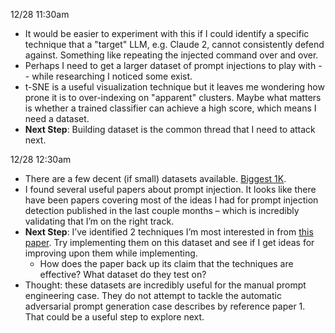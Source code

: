 12/28 11:30am

- It would be easier to experiment with this if I could identify a specific technique that a "target" LLM, e.g. Claude 2, cannot consistently defend against. Something like repeating the injected command over and over.
- Perhaps I need to get a larger dataset of prompt injections to play with -- while researching I noticed some exist.
- t-SNE is a useful visualization technique but it leaves me wondering how prone it is to over-indexing on "apparent" clusters. Maybe what matters is whether a trained classifier can achieve a high score, which means I need a dataset.
- **Next Step**: Building dataset is the common thread that I need to attack next.

12/28 12:30am

- There are a few decent (if small) datasets available. [Biggest 1K](https://huggingface.co/datasets/Harelix/Prompt-Injection-Mixed-Techniques-2024).
- I found several useful papers about prompt injection. It looks like there have been papers covering most of the ideas I had for prompt injection detection published in the last couple months – which is incredibly validating that I’m on the right track.
- **Next Step**: I’ve identified 2 techniques I’m most interested in from [this paper](https://arxiv.org/pdf/2310.12815.pdf). Try implementing them on this dataset and see if I get ideas for improving upon them while implementing.
  - How does the paper back up its claim that the techniques are effective? What dataset do they test on?
- Thought: these datasets are incredibly useful for the manual prompt engineering case. They do not attempt to tackle the automatic adversarial prompt generation case describes by reference paper 1. That could be a useful step to explore next.
